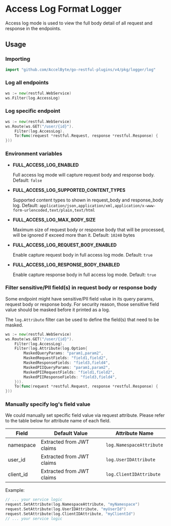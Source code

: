# Access Log Format Logger

Access log mode is used to view the full body detail of all request and response in the endpoints.

## Usage

### Importing

```go
import "github.com/AccelByte/go-restful-plugins/v4/pkg/logger/log"
```

### Log all endpoints

```go
ws := new(restful.WebService)
ws.Filter(log.AccessLog)
```

### Log specific endpoint

```go
ws := new(restful.WebService)
ws.Route(ws.GET("/user/{id}").
    Filter(log.AccessLog).
    To(func(request *restful.Request, response *restful.Response) {
}))
```

### Environment variables

- **FULL_ACCESS_LOG_ENABLED**

  Full access log mode will capture request body and response body. Default: `false`

- **FULL_ACCESS_LOG_SUPPORTED_CONTENT_TYPES**

  Supported content types to shown in request_body and response_body log.
  Default: `application/json,application/xml,application/x-www-form-urlencoded,text/plain,text/html`

- **FULL_ACCESS_LOG_MAX_BODY_SIZE**

  Maximum size of request body or response body that will be processed, will be ignored if exceed more than it. Default: `10240` bytes

- **FULL_ACCESS_LOG_REQUEST_BODY_ENABLED**

  Enable capture request body in full access log mode. Default: `true`

- **FULL_ACCESS_LOG_RESPONSE_BODY_ENABLED**

  Enable capture response body in full access log mode. Default: `true`

### Filter sensitive/PII field(s) in request body or response body

Some endpoint might have sensitive/PII field value in its query params, request body or response body.
For security reason, those sensitive field value should be masked before it printed as a log.

The `log.Attribute` filter can be used to define the field(s) that need to be masked.

```go
ws := new(restful.WebService)
ws.Route(ws.GET("/user/{id}").
    Filter(log.AccessLog).
    Filter(log.Attribute(log.Option{
        MaskedQueryParams: "param1,param2",
        MaskedRequestFields: "field1,field2",
        MaskedResponseFields: "field3,field4",
        MaskedPIIQueryParams: "param1,param2",
        MaskedPIIRequestFields: "field1,field2",
        MaskedPIIResponseFields: "field3,field4",
    })).
    To(func(request *restful.Request, response *restful.Response) {
}))
```

### Manually specify log's field value

We could manually set specific field value via request attribute.
Please refer to the table below for attribute name of each field.

| Field     | Default Value             | Attribute Name           |
|-----------|---------------------------|--------------------------|
| namespace | Extracted from JWT claims | `log.NamespaceAttribute` |
| user_id   | Extracted from JWT claims | `log.UserIDAttribute`    |
| client_id | Extracted from JWT claims | `log.ClientIDAttribute`  |

Example: 

```go
// ... your service logic
request.SetAttribute(log.NamespaceAttribute, "myNamespace")
request.SetAttribute(log.UserIDAttribute, "myUserId")
request.SetAttribute(log.ClientIDAttribute, "myClientId")
// ... your service logic
```